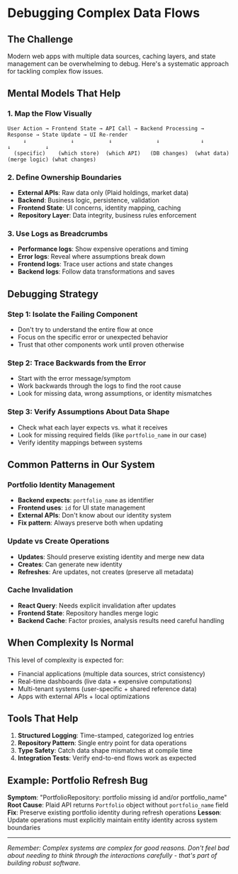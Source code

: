 # Debugging Complex Data Flows

## The Challenge
Modern web apps with multiple data sources, caching layers, and state management can be overwhelming to debug. Here's a systematic approach for tackling complex flow issues.

## Mental Models That Help

### 1. Map the Flow Visually
```
User Action → Frontend State → API Call → Backend Processing → Response → State Update → UI Re-render
     ↓              ↓           ↓              ↓             ↓           ↓           ↓
  (specific)    (which store)  (which API)   (DB changes)  (what data) (merge logic) (what changes)
```

### 2. Define Ownership Boundaries
- **External APIs**: Raw data only (Plaid holdings, market data)
- **Backend**: Business logic, persistence, validation
- **Frontend State**: UI concerns, identity mapping, caching
- **Repository Layer**: Data integrity, business rules enforcement

### 3. Use Logs as Breadcrumbs
- **Performance logs**: Show expensive operations and timing
- **Error logs**: Reveal where assumptions break down
- **Frontend logs**: Trace user actions and state changes
- **Backend logs**: Follow data transformations and saves

## Debugging Strategy

### Step 1: Isolate the Failing Component
- Don't try to understand the entire flow at once
- Focus on the specific error or unexpected behavior
- Trust that other components work until proven otherwise

### Step 2: Trace Backwards from the Error
- Start with the error message/symptom
- Work backwards through the logs to find the root cause
- Look for missing data, wrong assumptions, or identity mismatches

### Step 3: Verify Assumptions About Data Shape
- Check what each layer expects vs. what it receives
- Look for missing required fields (like `portfolio_name` in our case)
- Verify identity mappings between systems

## Common Patterns in Our System

### Portfolio Identity Management
- **Backend expects**: `portfolio_name` as identifier
- **Frontend uses**: `id` for UI state management
- **External APIs**: Don't know about our identity system
- **Fix pattern**: Always preserve both when updating

### Update vs Create Operations
- **Updates**: Should preserve existing identity and merge new data
- **Creates**: Can generate new identity
- **Refreshes**: Are updates, not creates (preserve all metadata)

### Cache Invalidation
- **React Query**: Needs explicit invalidation after updates
- **Frontend State**: Repository handles merge logic
- **Backend Cache**: Factor proxies, analysis results need careful handling

## When Complexity Is Normal

This level of complexity is expected for:
- Financial applications (multiple data sources, strict consistency)
- Real-time dashboards (live data + expensive computations)
- Multi-tenant systems (user-specific + shared reference data)
- Apps with external APIs + local optimizations

## Tools That Help

1. **Structured Logging**: Time-stamped, categorized log entries
2. **Repository Pattern**: Single entry point for data operations
3. **Type Safety**: Catch data shape mismatches at compile time
4. **Integration Tests**: Verify end-to-end flows work as expected

## Example: Portfolio Refresh Bug

**Symptom**: "PortfolioRepository: portfolio missing id and/or portfolio_name"
**Root Cause**: Plaid API returns `Portfolio` object without `portfolio_name` field
**Fix**: Preserve existing portfolio identity during refresh operations
**Lesson**: Update operations must explicitly maintain entity identity across system boundaries

---

*Remember: Complex systems are complex for good reasons. Don't feel bad about needing to think through the interactions carefully - that's part of building robust software.*